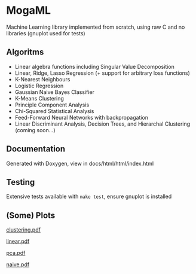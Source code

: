 # MogaML

Machine Learning library implemented from scratch, using raw C and no libraries (gnuplot used for tests)

## Algoritms
- Linear algebra functions including Singular Value Decomposition
- Linear, Ridge, Lasso Regression (+ support for arbitrary loss functions)
- K-Nearest Neighbours
- Logistic Regression
- Gaussian Naive Bayes Classifier
- K-Means Clustering
- Principle Component Analysis
- Chi-Squared Statistical Analysis
- Feed-Forward Neural Networks with backpropagation
- Linear Discriminant Analysis, Decision Trees, and Hierarchal Clustering (coming soon...)

## Documentation
Generated with Doxygen, view in docs/html/html/index.html

## Testing
Extensive tests available with `make test`, ensure gnuplot is installed

## (Some) Plots
[clustering.pdf](https://github.com/user-attachments/files/16113893/clustering.pdf)

[linear.pdf](https://github.com/user-attachments/files/16113908/linear.pdf)

[pca.pdf](https://github.com/user-attachments/files/16113918/pca.pdf)

[naive.pdf](https://github.com/user-attachments/files/16113926/naive.pdf)
